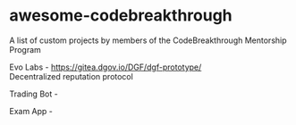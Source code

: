 # awesome-codebreakthrough
A list of custom projects by members of the CodeBreakthrough Mentorship Program

Evo Labs - https://gitea.dgov.io/DGF/dgf-prototype/  
Decentralized reputation protocol

Trading Bot - 

Exam App - 
